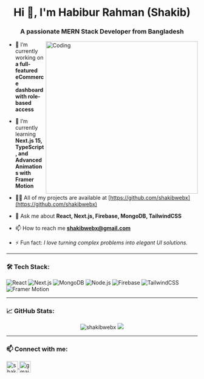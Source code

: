 <h1 align="center">Hi 👋, I'm Habibur Rahman (Shakib)</h1>
<h3 align="center">A passionate MERN Stack Developer from Bangladesh</h3>

<img align="right" alt="Coding" width="400" src="https://cdn.dribbble.com/users/1162077/screenshots/3848914/programmer.gif" />

- 🔭 I’m currently working on **a full-featured eCommerce dashboard with role-based access**

- 🌱 I’m currently learning **Next.js 15, TypeScript, and Advanced Animations with Framer Motion**

- 👨‍💻 All of my projects are available at [https://github.com/shakibwebx](https://github.com/shakibwebx)

- 💬 Ask me about **React, Next.js, Firebase, MongoDB, TailwindCSS**

- 📫 How to reach me **shakibwebx@gmail.com**

- ⚡ Fun fact: *I love turning complex problems into elegant UI solutions.*

---

### 🛠️ Tech Stack:
![React](https://img.shields.io/badge/-React-20232A?style=for-the-badge&logo=react&logoColor=61DAFB)
![Next.js](https://img.shields.io/badge/-Next.js-black?style=for-the-badge&logo=next.js)
![MongoDB](https://img.shields.io/badge/-MongoDB-4EA94B?style=for-the-badge&logo=mongodb&logoColor=white)
![Node.js](https://img.shields.io/badge/-Node.js-339933?style=for-the-badge&logo=node.js&logoColor=white)
![Firebase](https://img.shields.io/badge/-Firebase-FFCA28?style=for-the-badge&logo=firebase&logoColor=black)
![TailwindCSS](https://img.shields.io/badge/-TailwindCSS-38B2AC?style=for-the-badge&logo=tailwind-css&logoColor=white)
![Framer Motion](https://img.shields.io/badge/-Framer%20Motion-black?style=for-the-badge&logo=framer&logoColor=white)

---

### 📈 GitHub Stats:
<p align="center">
  <img src="https://github-readme-stats.vercel.app/api?username=shakibwebx&show_icons=true&theme=radical" alt="shakibwebx" />
  <img src="https://github-readme-streak-stats.herokuapp.com?user=shakibwebx&theme=radical&hide_border=false" />
</p>

---

### 📫 Connect with me:
<p align="left">
  <a href="https://linkedin.com/in/shakibwebx" target="_blank">
    <img align="center" src="https://cdn.jsdelivr.net/npm/simple-icons@v4/icons/linkedin.svg" alt="shakibwebx" height="30" width="30" />
  </a>
  <a href="mailto:shakibwebx@gmail.com">
    <img align="center" src="https://cdn.jsdelivr.net/npm/simple-icons@v4/icons/gmail.svg" alt="gmail" height="30" width="30" />
  </a>
</p>
